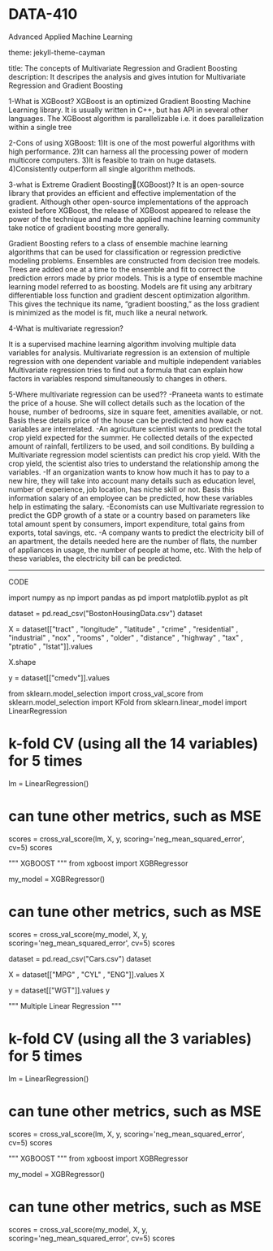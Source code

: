 # DATA-410
Advanced Applied Machine Learning 

theme: jekyll-theme-cayman

title: The concepts of Multivariate Regression and Gradient Boosting
description: It descripes the analysis and gives intution for Multivariate Regression and Gradient Boosting 

1-What is XGBoost?
XGBoost is an optimized Gradient Boosting Machine Learning library. 
It is usually written in C++, but has API in several other languages. 
The XGBoost algorithm is parallelizable i.e. it does parallelization within a single tree

2-Cons of using XGBoost:
1)It is one of the most powerful algorithms with high performance.
2)It can harness all the processing power of modern multicore computers.
3)It is feasible to train on huge datasets.
4)Consistently outperform all single algorithm methods.


3-what is Extreme Gradient Boosting(XGBoost)?
It is an open-source library that provides an efficient and effective implementation of the gradient.
Although other open-source implementations of the approach existed before XGBoost, the release of XGBoost appeared to release the power of the technique and made the applied machine learning community take notice of gradient boosting more generally.

Gradient Boosting refers to a class of ensemble machine learning algorithms that can be used for classification or regression predictive modeling problems.
Ensembles are constructed from decision tree models. Trees are added one at a time to the ensemble and fit to correct the prediction errors made by prior models. This is a type of ensemble machine learning model referred to as boosting.
Models are fit using any arbitrary differentiable loss function and gradient descent optimization algorithm. This gives the technique its name, “gradient boosting,” as the loss gradient is minimized as the model is fit, much like a neural network.


4-What is multivariate regression?

It is a supervised machine learning algorithm involving multiple data variables for analysis.
Multivariate regression is an extension of multiple regression with one dependent variable and multiple independent variables
Multivariate regression tries to find out a formula that can explain how factors in variables respond simultaneously to changes in others.


5-Where multivariate regression can be used??
-Praneeta wants to estimate the price of a house. She will collect details such as the location of the house, number of bedrooms, size in square feet, amenities available, or not. Basis these details price of the house can be predicted and how each variables are interrelated.
-An agriculture scientist wants to predict the total crop yield expected for the summer. He collected details of the expected amount of rainfall, fertilizers to be used, and soil conditions. By building a Multivariate regression model scientists can predict his crop yield. With the crop yield, the scientist also tries to understand the relationship among the variables.
-If an organization wants to know how much it has to pay to a new hire, they will take into account many details such as education level, number of experience, job location, has niche skill or not. Basis this information salary of an employee can be predicted, how these variables help in estimating the salary.
-Economists can use Multivariate regression to predict the GDP growth of a state or a country based on parameters like total amount spent by consumers, import expenditure, total gains from exports, total savings, etc.
-A company wants to predict the electricity bill of an apartment, the details needed here are the number of flats, the number of appliances in usage, the number of people at home, etc. With the help of these variables, the electricity bill can be predicted.

-----------------------------------------------------------------------------------------------------------------------------------------------------

CODE

import numpy as np
import pandas as pd
import matplotlib.pyplot as plt

dataset = pd.read_csv("BostonHousingData.csv")
dataset

X = dataset[["tract" , "longitude" , "latitude" , "crime" , "residential" , "industrial" , "nox" , "rooms" , "older" , "distance" , "highway" , "tax" , "ptratio" , "lstat"]].values

X.shape

y = dataset[["cmedv"]].values

from sklearn.model_selection import cross_val_score
from sklearn.model_selection import KFold
from sklearn.linear_model import LinearRegression

# k-fold CV (using all the 14 variables) for 5 times
lm = LinearRegression()
# can tune other metrics, such as MSE
scores = cross_val_score(lm, X, y, scoring='neg_mean_squared_error', cv=5)
scores

""" XGBOOST """
from xgboost import XGBRegressor

my_model = XGBRegressor()
# can tune other metrics, such as MSE
scores = cross_val_score(my_model, X, y, scoring='neg_mean_squared_error', cv=5)
scores

dataset = pd.read_csv("Cars.csv")
dataset

X = dataset[["MPG" , "CYL" , "ENG"]].values
X

y = dataset[["WGT"]].values
y

""" Multiple Linear Regression """
# k-fold CV (using all the 3 variables) for 5 times
lm = LinearRegression()
# can tune other metrics, such as MSE
scores = cross_val_score(lm, X, y, scoring='neg_mean_squared_error', cv=5)
scores

""" XGBOOST """
from xgboost import XGBRegressor

my_model = XGBRegressor()
# can tune other metrics, such as MSE
scores = cross_val_score(my_model, X, y, scoring='neg_mean_squared_error', cv=5)
scores
